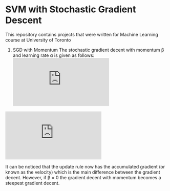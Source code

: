 # SVM with Stochastic Gradient Descent
This repository contains projects that were written for Machine Learning course at University of Toronto

1. SGD with Momentum
The stochastic gradient decent with momentum β and learning rate α is given as follows:
![eq 1](https://latex.codecogs.com/gif.latex?v_%7Bt&plus;1%7D%20%3D%20%5Cbeta%20v_t%20&plus;%20%5Cnabla%20L%28w_t%29)

![eq 2](https://latex.codecogs.com/gif.latex?x_%7Bt&plus;1%7D%20%3D%20x_t%20-%20%5Calpha%20v_%7Bt&plus;1%7D)

It can be noticed that the update rule now has the accumulated gradient (or known as the velocity) which is the
main difference between the gradient decent. However, if β = 0 the gradient decent with momentum becomes a
steepest gradient decent.
